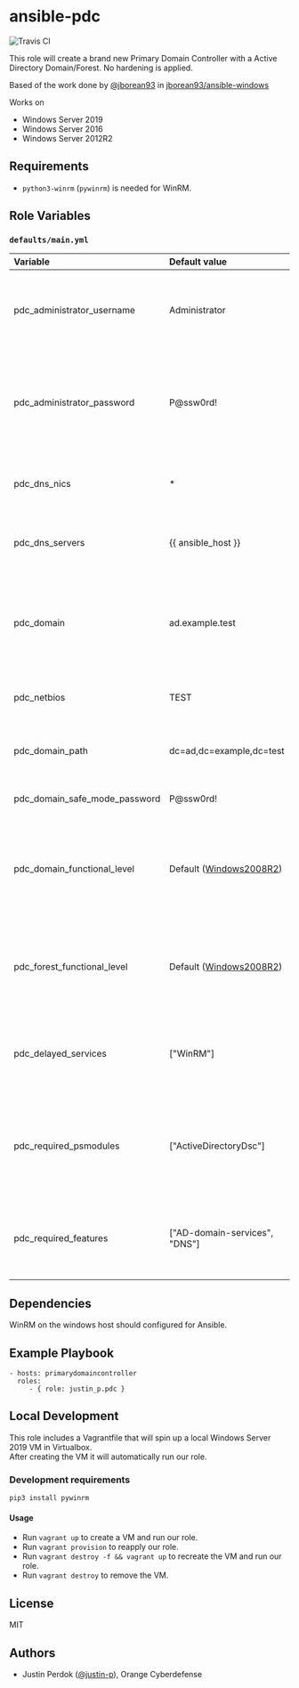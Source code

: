 # ansible-pdc

![Travis CI](https://img.shields.io/travis/justin-p/ansible-pdc?style=flat-square)

This role will create a brand new Primary Domain Controller with a Active Directory Domain/Forest. No hardening is applied.

Based of the work done by [@jborean93](https://github.com/jborean93) in [jborean93/ansible-windows](https://github.com/jborean93/ansible-windows)

Works on

- Windows Server 2019
- Windows Server 2016
- Windows Server 2012R2

## Requirements

- `python3-winrm` (`pywinrm`) is needed for WinRM.

## Role Variables

### `defaults/main.yml`

| Variable                         | Default value                       | Explanation |
|:---------------------------------|:------------------------------------|:------------|
| pdc_administrator_username       | Administrator                       | Settings this to Built-in Administrator account ensure that we know the password of NETBIOS\Administrator. 9/10 times you should leave this to the default value. |
| pdc_administrator_password       | P@ssw0rd!                           | The password of Built-in Administrator account. This password (if pdc_administrator_username left to the default value) will become the password of NETBIOS\Administrator. Change this to a strong password. |
| pdc_dns_nics                     | *                                   | The name of the ethernet adapter to setup DNS on. Defaults to wildcard. 9/10 times you should leave this to the default value. |
| pdc_dns_servers                  | {{ ansible_host }}                  | The DNS server to use on pdc_dns_nics. Defaults to `{{ ansible_host }}`. 9/10 times you should leave this to the default value. |
| pdc_domain                       | ad.example.test                     | The Domain of the new Active Directory Forest. For testing\lab purposes it's recommend to use [ad.domain.test](https://www.wikiwand.com/en/.test). For production it's recommend to use a existing domain with a ad subdomain: `ad.domain.tld` |
| pdc_netbios                      | TEST                                | The NetBIOS of the new Active Directory Forest. Change this to something logical that is not AD. |
| pdc_domain_path                  | dc=ad,dc=example,dc=test            | The Distinguished Name of the domain. This should match the value given in pdc_domain (Example: `dc=ad,dc=domain,dc=test`) |
| pdc_domain_safe_mode_password    | P@ssw0rd!                           | The Domain Safe Mode password. Change this to a strong password. |
| pdc_domain_functional_level      | Default ([Windows2008R2](https://github.com/MicrosoftDocs/windows-powershell-docs/blob/master/docset/windows/addsdeployment/Install-ADDSForest.md#-domainmode)) | Specifies the domain functional level of the first domain in the creation of a new forest. The domain functional level cannot be lower than the forest functional level, but it can be higher. Change this depending on your needs. |
| pdc_forest_functional_level      | Default ([Windows2008R2](https://github.com/MicrosoftDocs/windows-powershell-docs/blob/master/docset/windows/addsdeployment/Install-ADDSForest.md#-forestmode)) | Specifies the forest functional level for the new forest. The default forest functional level in Windows Server is typically the same as the version you are running. Change this depending on your needs. |
| pdc_delayed_services             | ["WinRM"]                           | Services that should have the start type set to delayed. Defaults to WinRM to ensure Ansible can connect after a reboot. 9/10 times you should leave this to the default value.  |
| pdc_required_psmodules           | ["ActiveDirectoryDsc"]              | PowerShell/DSC modules to install from the PSGallery. Defaults to [ActiveDirectoryDsc](https://github.com/dsccommunity/ActiveDirectoryDsc) for the `WaitForAD`-check. 9/10 times you should leave this to the default value, always make sure to include `ActiveDirectoryDsc`. |
| pdc_required_features            | ["AD-domain-services", "DNS"]       | Windows Features that should be installed on the Domain Controller. Defaults to AD-domain-services and DNS. 9/10 times you should leave this to the default value. |

## Dependencies

WinRM on the windows host should configured for Ansible.

## Example Playbook

    - hosts: primarydomaincontroller
      roles:
         - { role: justin_p.pdc }

## Local Development

This role includes a Vagrantfile that will spin up a local Windows Server 2019 VM in Virtualbox.  
After creating the VM it will automatically run our role.

### Development requirements

`pip3 install pywinrm`

#### Usage

- Run `vagrant up` to create a VM and run our role.
- Run `vagrant provision` to reapply our role.
- Run `vagrant destroy -f && vagrant up` to recreate the VM and run our role.
- Run `vagrant destroy` to remove the VM.

## License

MIT

## Authors

- Justin Perdok ([@justin-p](https://github.com/justin-p/)), Orange Cyberdefense
